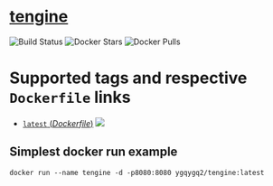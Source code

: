 # [tengine](http://tengine.taobao.org)

![Build Status](https://github.com/ygqygq2/docker-autodevops/actions/workflows/issue-triggers-docker-build.yml/badge.svg) ![Docker Stars](https://img.shields.io/docker/stars/ygqygq2/tengine.svg) ![Docker Pulls](https://img.shields.io/docker/pulls/ygqygq2/tengine.svg)

# Supported tags and respective `Dockerfile` links

- [`latest` (*Dockerfile*)](https://github.com/ygqygq2/docker-autodevops/blob/master/tengine/Dockerfile) [![](https://images.microbadger.com/badges/image/ygqygq2/tengine.svg)](http://microbadger.com/images/ygqygq2/tengine "Get your own image badge on microbadger.com")

## Simplest docker run example

```
docker run --name tengine -d -p8080:8080 ygqygq2/tengine:latest
```
